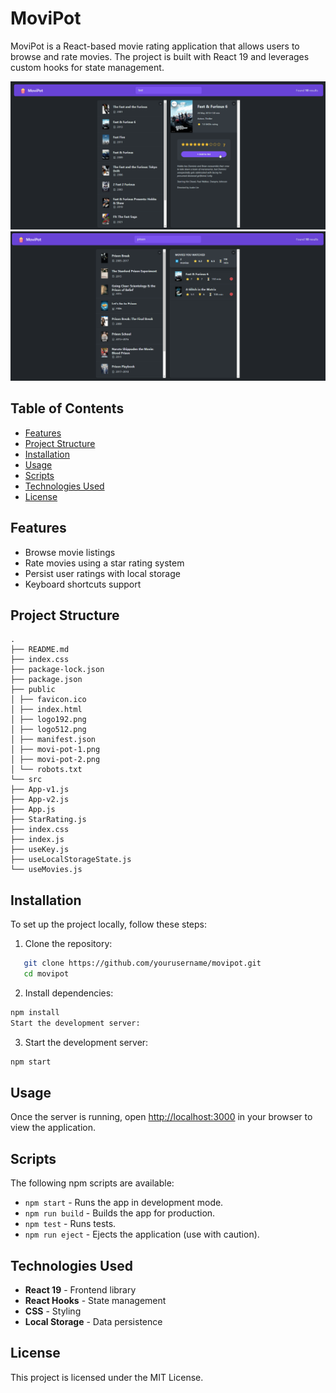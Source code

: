 # MoviPot

MoviPot is a React-based movie rating application that allows users to browse and rate movies. The project is built with React 19 and leverages custom hooks for state management.

![Search Movies](public/movi-pot-1.png)
![Bookmark Movies](public/movi-pot-2.png)

## Table of Contents

- [Features](#features)
- [Project Structure](#project-structure)
- [Installation](#installation)
- [Usage](#usage)
- [Scripts](#scripts)
- [Technologies Used](#technologies-used)
- [License](#license)

## Features

- Browse movie listings
- Rate movies using a star rating system
- Persist user ratings with local storage
- Keyboard shortcuts support

## Project Structure

```
.
├── README.md
├── index.css
├── package-lock.json
├── package.json
├── public
│ ├── favicon.ico
│ ├── index.html
│ ├── logo192.png
│ ├── logo512.png
│ ├── manifest.json
│ ├── movi-pot-1.png
│ ├── movi-pot-2.png
│ └── robots.txt
└── src
├── App-v1.js
├── App-v2.js
├── App.js
├── StarRating.js
├── index.css
├── index.js
├── useKey.js
├── useLocalStorageState.js
└── useMovies.js
```

## Installation

To set up the project locally, follow these steps:

1. Clone the repository:

```bash
   git clone https://github.com/yourusername/movipot.git
   cd movipot
```

2. Install dependencies:

```bash
npm install
Start the development server:
```

3. Start the development server:

```bash
npm start
```

## Usage

Once the server is running, open [http://localhost:3000](http://localhost:3000) in your browser to view the application.

## Scripts

The following npm scripts are available:

- `npm start` - Runs the app in development mode.
- `npm run build` - Builds the app for production.
- `npm test` - Runs tests.
- `npm run eject` - Ejects the application (use with caution).

## Technologies Used

- **React 19** - Frontend library
- **React Hooks** - State management
- **CSS** - Styling
- **Local Storage** - Data persistence

## License

This project is licensed under the MIT License.
